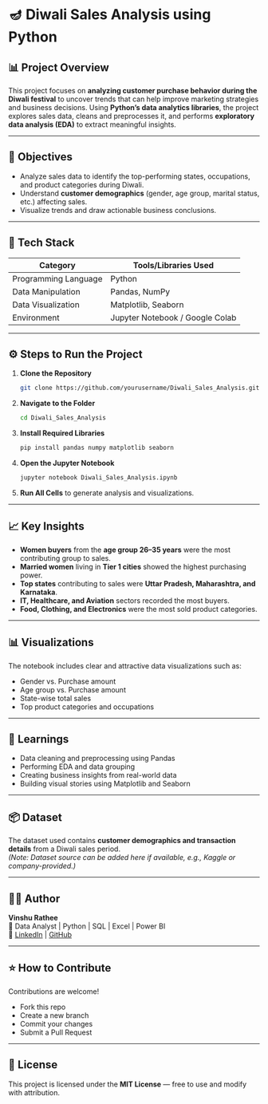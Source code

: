 # 🪔 Diwali Sales Analysis using Python

## 📊 Project Overview
This project focuses on **analyzing customer purchase behavior during the Diwali festival** to uncover trends that can help improve marketing strategies and business decisions. Using **Python’s data analytics libraries**, the project explores sales data, cleans and preprocesses it, and performs **exploratory data analysis (EDA)** to extract meaningful insights.

---

## 🎯 Objectives
- Analyze sales data to identify the top-performing states, occupations, and product categories during Diwali.
- Understand **customer demographics** (gender, age group, marital status, etc.) affecting sales.
- Visualize trends and draw actionable business conclusions.

---

## 🧰 Tech Stack
| Category | Tools/Libraries Used |
|-----------|---------------------|
| Programming Language | Python |
| Data Manipulation | Pandas, NumPy |
| Data Visualization | Matplotlib, Seaborn |
| Environment | Jupyter Notebook / Google Colab |

---

## ⚙️ Steps to Run the Project
1. **Clone the Repository**
   ```bash
   git clone https://github.com/yourusername/Diwali_Sales_Analysis.git
   ```
2. **Navigate to the Folder**
   ```bash
   cd Diwali_Sales_Analysis
   ```
3. **Install Required Libraries**
   ```bash
   pip install pandas numpy matplotlib seaborn
   ```
4. **Open the Jupyter Notebook**
   ```bash
   jupyter notebook Diwali_Sales_Analysis.ipynb
   ```
5. **Run All Cells** to generate analysis and visualizations.

---

## 📈 Key Insights
- **Women buyers** from the **age group 26–35 years** were the most contributing group to sales.  
- **Married women** living in **Tier 1 cities** showed the highest purchasing power.  
- **Top states** contributing to sales were **Uttar Pradesh, Maharashtra, and Karnataka**.  
- **IT, Healthcare, and Aviation** sectors recorded the most buyers.  
- **Food, Clothing, and Electronics** were the most sold product categories.  

---

## 📊 Visualizations
The notebook includes clear and attractive data visualizations such as:
- Gender vs. Purchase amount  
- Age group vs. Purchase amount  
- State-wise total sales  
- Top product categories and occupations  

---

## 🧠 Learnings
- Data cleaning and preprocessing using Pandas  
- Performing EDA and data grouping  
- Creating business insights from real-world data  
- Building visual stories using Matplotlib and Seaborn  

---

## 📦 Dataset
The dataset used contains **customer demographics and transaction details** from a Diwali sales period.  
*(Note: Dataset source can be added here if available, e.g., Kaggle or company-provided.)*

---

## 👨‍💻 Author
**Vinshu Rathee**  
📍 Data Analyst | Python | SQL | Excel | Power BI  
🔗 [LinkedIn](https://www.linkedin.com/) | [GitHub](https://github.com/)

---

## ⭐ How to Contribute
Contributions are welcome!  
- Fork this repo  
- Create a new branch  
- Commit your changes  
- Submit a Pull Request  

---

## 📜 License
This project is licensed under the **MIT License** — free to use and modify with attribution.
